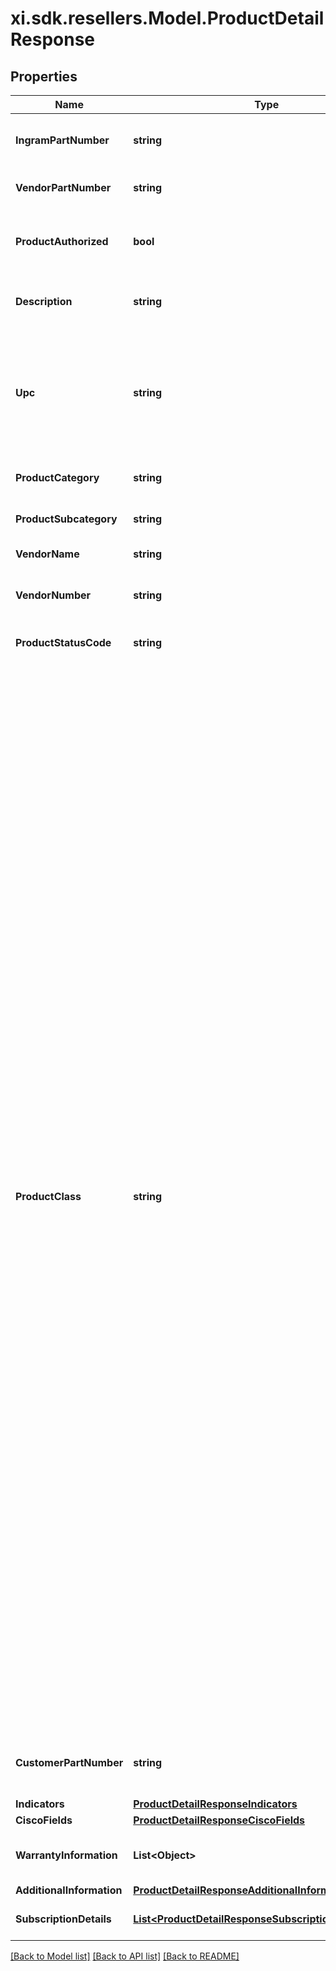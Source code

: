# xi.sdk.resellers.Model.ProductDetailResponse

## Properties

Name | Type | Description | Notes
------------ | ------------- | ------------- | -------------
**IngramPartNumber** | **string** | Ingram Micro unique part number for the product. | [optional] 
**VendorPartNumber** | **string** | Vendor’s part number for the product. | [optional] 
**ProductAuthorized** | **bool** | Boolean that indicates whether a product is authorized. | [optional] 
**Description** | **string** | The description given for the product. | [optional] 
**Upc** | **string** | The UPC code for the product. Consists of 12 numeric digits that are uniquely assigned to each trade item. | [optional] 
**ProductCategory** | **string** | The category of the product. | [optional] 
**ProductSubcategory** | **string** | The sub-category of the product. | [optional] 
**VendorName** | **string** | Vendor name for the order. | [optional] 
**VendorNumber** | **string** | Vendor number that identifies the product. | [optional] 
**ProductStatusCode** | **string** | Status code of the product. | [optional] 
**ProductClass** | **string** | Indicates whether the product is directly shipped from the vendor’s warehouse or if the product ships from Ingram Micro’s warehouse. Class Codes are Ingram classifications on how skus are stocked A &#x3D; Product that is stocked usually in all IM warehouses and replenished on a regular basis. B &#x3D; Product that is stocked in limited IM warehouses and replenished on a regular basis C &#x3D; Product that is stocked in fewer IM warehouses and replenished on a regular basis. D &#x3D; Product that Ingram Micro has elected to discontinue. E &#x3D; Product that will be phased out later, according to the vendor. You may not want to replenish this product, but instead sell down what is in stock. F &#x3D; Product that we carry for a specific customer or supplier under a contractual agreement. N &#x3D; New Sku. Classification before first receipt O &#x3D; Discontinued product to be liquidated S&#x3D; Order for Specialized Demand (Order to backorder) X&#x3D; direct ship from Vendor V &#x3D; product that vendor has elected to discontinue. | [optional] 
**CustomerPartNumber** | **string** | Reseller / end-user’s part number for the product. | [optional] 
**Indicators** | [**ProductDetailResponseIndicators**](ProductDetailResponseIndicators.md) |  | [optional] 
**CiscoFields** | [**ProductDetailResponseCiscoFields**](ProductDetailResponseCiscoFields.md) |  | [optional] 
**WarrantyInformation** | **List&lt;Object&gt;** | Warranty information related to the product. | [optional] 
**AdditionalInformation** | [**ProductDetailResponseAdditionalInformation**](ProductDetailResponseAdditionalInformation.md) |  | [optional] 
**SubscriptionDetails** | [**List&lt;ProductDetailResponseSubscriptionDetailsInner&gt;**](ProductDetailResponseSubscriptionDetailsInner.md) | Subscription product Details | [optional] 

[[Back to Model list]](../README.md#documentation-for-models) [[Back to API list]](../README.md#documentation-for-api-endpoints) [[Back to README]](../README.md)

